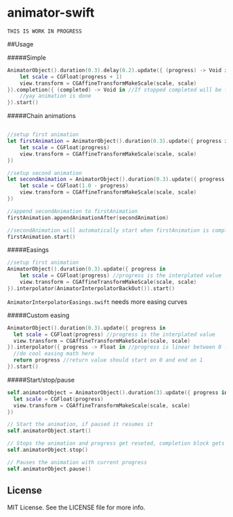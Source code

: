 animator-swift
==============

`THIS IS WORK IN PROGRESS`

##Usage

#####Simple
```swift 
AnimatorObject().duration(0.3).delay(0.2).update({ (progress) -> Void in //animation progress 0 -> 1
    let scale = CGFloat(progress + 1)
    view.transform = CGAffineTransformMakeScale(scale, scale)
}).completion({ (completed) -> Void in //If stopped completed will be false eles true
    //yay animation is done
}).start()
```

#####Chain animations
```swift 

//setup first animation
let firstAnimation = AnimatorObject().duration(0.3).update({ progress in
    let scale = CGFloat(progress)
    view.transform = CGAffineTransformMakeScale(scale, scale)
})

//setup second animation
let secondAnimation = AnimatorObject().duration(0.3).update({ progress in
    let scale = CGFloat(1.0 - progress)
    view.transform = CGAffineTransformMakeScale(scale, scale)
})

//append secondAnimation to firstAnimation
firstAnimation.appendAnimationAfter(secondAnimation)

//secondAnimation will automatically start when firstAnimation is completed
firstAnimation.start()
```

#####Easings

```swift 
//setup first animation
AnimatorObject().duration(0.3).update({ progress in
    let scale = CGFloat(progress) //progress is the interplated value
    view.transform = CGAffineTransformMakeScale(scale, scale)
}).interpolator(AnimatorInterpolatorBackOut()).start()
```

`AnimatorInterpolatorEasings.swift` needs more easing curves

#####Custom easing

```swift 
AnimatorObject().duration(0.3).update({ progress in
  let scale = CGFloat(progress) //progress is the interplated value
  view.transform = CGAffineTransformMakeScale(scale, scale)
}).interpolator({ progress -> Float in //progress is linear between 0 -> 1
  //do cool easing math here
  return progress //return value should start on 0 and end on 1
}).start()
```

#####Start/stop/pause

```swift 
self.animatorObject = AnimatorObject().duration(3).update({ progress in
  let scale = CGFloat(progress)
  view.transform = CGAffineTransformMakeScale(scale, scale)
})

// Start the animation, if paused it resumes it
self.animatorObject.start()

// Stops the animation and progress get reseted, completion block gets called with completed false
self.animatorObject.stop()

// Pauses the animation with current progress
self.animatorObject.pause()

```

## License

MIT License. See the LICENSE file for more info.
